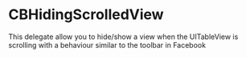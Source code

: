 # CBHidingScrolledView
This delegate allow you to hide/show a view when the UITableView is scrolling with a behaviour similar to the toolbar in Facebook
